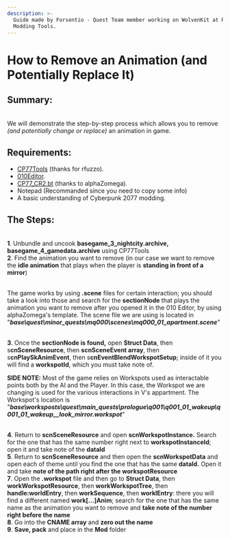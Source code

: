 ```yaml
---
description: >-
  Guide made by Forsentio - Quest Team member working on WolvenKit at RED
  Modding Tools.
---
```


# How to Remove an Animation (and Potentially Replace It)

## Summary:

\
We will demonstrate the step-by-step process which allows you to remove _(and potentially change or replace)_ an animation in game.

## Requirements:

* [CP77Tools](https://github.com/WolvenKit/CP77Tools/releases) (thanks for rfuzzo).
* [010Editor](https://www.sweetscape.com/download/010editor/).
* [CP77\_CR2.bt](https://www.mediafire.com/file/9ecmepixohcx1nv/CP77\_CR2W\_v0.46.zip/file) (thanks to alphaZomega).
* Notepad (Recommanded since you need to copy some info)
* A basic understanding of Cyberpunk 2077 modding.

## The Steps:

\
**1**. Unbundle and uncook **basegame\_3\_nightcity.archive, basegame\_4\_gamedata.archive** using CP77Tools\
**2**. Find the animation you want to remove (in our case we want to remove the **idle animation** that plays when the player is **standing in front of a mirror**)&#x20;

\
The game works by using **.scene** files for certain interaction; you should take a look into those and search for the **sectionNode** that plays the animation you want to remove after you opened it in the 010 Editor, by using alphaZomega's template. The scene file we are using is located in "_**base\quest\minor\_quests\mq000\scenes\mq000\_01\_apartment.scene**_"

\
**3**. Once the **sectionNode is found,** open **Struct Data**, then s**cnSceneResource**, then **scnSceneEvent array**, then s**cnPlaySkAnimEvent**, then s**cnEventBlendWorkspotSetup**; inside of it you will find a **workspotId**, which you must take note of.

**SIDE NOTE:** Most of the game relies on Workspots used  as interactable points both by the AI and the Player.  In this case, the Workspot we are changing is used for the various interactions in V's appartment. The Workspot's location is "_**base\worksposts\quest\main\_quests\prologue\q001\q001\_01\_wakeup\q001\_01\_wakeup\_\_look\_mirror.workspot**_"

\
**4**. Return to **scnSceneResource** and open **scnWorkspotInstance.** Search for the one that has the same number right next to **workspotInstanceId**; open it and take note of the **dataId** \
**5**. Return to **scnSceneResource** and then open the **scnWorkspotData** and open each of theme until you find the one that has the same **dataId.** Open it and take **note of the path right after the workspotResource** \
**7**. Open the **.workspot** file and then go to **Struct Data**, then **workWorkspotResource**, then **workWorkspotTree**, then **handle:worldEntry**, then **workSequence**, then **worklEntry**: there you will find  a different named **work\[...]Anim**; search for the one that has the same name as the animation you want to remove and **take note of the number right before the name** \
**8**. Go into the **CNAME array** and **zero out the name** \
**9**. **Save, pack** and place in the **Mod** folder

